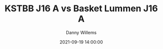 ---
layout: album
title: KSTBB J16 A vs Basket Lummen J16 A
description: Competitie wedstrijd tussen KSTBB J16 A en Basket Lummen J16 A.
date: 2021-09-19 14:00:00
cover: /albums/2021-09-19-KSTBB-J16A-Basket-Lummen-J16A/thumbnails/DPE_0207.JPG
author: Danny Willems
archived: true
pagination: 
  enabled: true
  images: true
  imageLayout: image
  itemsPerPage: 256
---